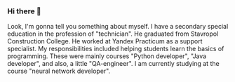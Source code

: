 ### Hi there 👋

Look, I'm gonna tell you something about myself.
I have a secondary special education in the profession of "technician".
He graduated from Stavropol Construction College.
He worked at Yandex Practicum as a support specialist. 
My responsibilities included helping students learn the basics of programming. 
These were mainly courses "Python developer", "Java developer", and also, a little "QA-engineer".
I am currently studying at the course "neural network developer".
